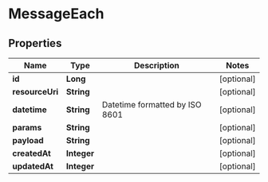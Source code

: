 
# MessageEach

## Properties
Name | Type | Description | Notes
------------ | ------------- | ------------- | -------------
**id** | **Long** |  |  [optional]
**resourceUri** | **String** |  |  [optional]
**datetime** | **String** | Datetime formatted by ISO 8601 |  [optional]
**params** | **String** |  |  [optional]
**payload** | **String** |  |  [optional]
**createdAt** | **Integer** |  |  [optional]
**updatedAt** | **Integer** |  |  [optional]



